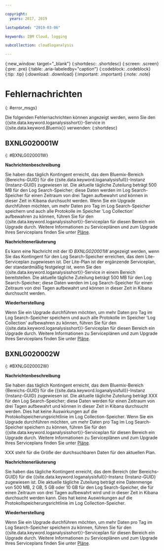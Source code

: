 ```yaml
---

copyright:
  years: 2017, 2019

lastupdated: "2019-03-06"

keywords: IBM Cloud, logging

subcollection: cloudloganalysis

---
```


{:new_window: target="_blank"}
{:shortdesc: .shortdesc}
{:screen: .screen}
{:pre: .pre}
{:table: .aria-labeledby="caption"}
{:codeblock: .codeblock}
{:tip: .tip}
{:download: .download}
{:important: .important}
{:note: .note}


# Fehlernachrichten
{: #error_msgs}

Die folgenden Fehlernachrichten können angezeigt werden, wenn Sie den {{site.data.keyword.loganalysisshort}}-Service in {{site.data.keyword.Bluemix}} verwenden:
{:shortdesc}

## BXNLG020001W
{: #BXNLG020001W}

**Nachrichtenbeschreibung**

Sie haben das täglich Kontingent erreicht, das dem Bluemix-Bereich {Bereichs-GUID} für die {{site.data.keyword.loganalysisfull}}-Instanz {Instanz-GUID} zugewiesen ist. Die aktuelle tägliche Zuteilung beträgt 500 MB für den Log Search-Speicher; diese Daten werden im Log Search-Speicher für einen Zeitraum von drei Tagen aufbewahrt und können in dieser Zeit in Kibana durchsucht werden. Wenn Sie ein Upgrade durchführen möchten, um mehr Daten pro Tag im Log Search-Speicher speichern und auch alle Protokolle im Speicher 'Log Collection' aufbewahren zu können, führen Sie für den {{site.data.keyword.loganalysisshort}}-Serviceplan für diesen Bereich ein Upgrade durch. Weitere Informationen zu Serviceplänen und zum Upgrade Ihres Serviceplans finden Sie unter [Pläne](/docs/services/CloudLogAnalysis?topic=cloudloganalysis-log_analysis_ov#plans).


**Nachrichtenerläuterung** 

Es kann eine Nachricht mit der ID *BXNLG020001W* angezeigt werden, wenn Sie das Kontingent für den Log Search-Speicher erreichen, das dem Lite-Serviceplan zugewiesen ist. Der Lite-Plan ist der ergänzende Serviceplan, der standardmäßig festgelegt ist, wenn Sie den {{site.data.keyword.loganalysisshort}}-Service in einem Bereich bereitstellen. Die aktuelle tägliche Zuteilung beträgt 500 MB für den Log Search-Speicher; diese Daten werden im Log Search-Speicher für einen Zeitraum von drei Tagen aufbewahrt und können in dieser Zeit in Kibana durchsucht werden.

**Wiederherstellung**

Wenn Sie ein Upgrade durchführen möchten, um mehr Daten pro Tag im Log Search-Speicher speichern und auch alle Protokolle im Speicher 'Log Collection' aufbewahren zu können, führen Sie für den {{site.data.keyword.loganalysisshort}}-Serviceplan für diesen Bereich ein Upgrade durch. Weitere Informationen zu Serviceplänen und zum Upgrade Ihres Serviceplans finden Sie unter [Pläne](/docs/services/CloudLogAnalysis?topic=cloudloganalysis-log_analysis_ov#plans).


## BXNLG020002W 
{: #BXNLG020002W}


**Nachrichtenbeschreibung**

Sie haben das täglich Kontingent erreicht, das dem Bluemix-Bereich {Bereichs-GUID} für die {{site.data.keyword.loganalysisfull}}-Instanz {Instanz-GUID} zugewiesen ist.  Die aktuelle tägliche Zuteilung beträgt XXX für den Log Search-Speicher; diese Daten werden für einen Zeitraum von drei Tagen aufbewahrt und können in dieser Zeit in Kibana durchsucht werden. Dies hat keine Auswirkungen auf die Protokollspeicherungsrichtlinie im Log Collection-Speicher. Wenn Sie ein Upgrade durchführen möchten, um mehr Daten pro Tag im Log Search-Speicher speichern zu können, führen Sie für den {{site.data.keyword.loganalysisshort}}-Serviceplan für diesen Bereich ein Upgrade durch. Weitere Informationen zu Serviceplänen und zum Upgrade Ihres Serviceplans finden Sie unter [Pläne](/docs/services/CloudLogAnalysis?topic=cloudloganalysis-log_analysis_ov#plans).

XXX steht für die Größe der durchsuchbaren Daten für den aktuellen Plan.

**Nachrichtenerläuterung** 

Sie haben das tägliche Kontingent erreicht, das dem Bereich {der Bereichs-GUID} für die {{site.data.keyword.loganalysisfull}}-Instanz {Instanz-GUID} zugewiesen ist.  Die aktuelle tägliche Zuteilung beträgt eine Datenmenge von 500 MB, 2 GB, 5 GB oder 10 GB für den Log Search-Speicher, die für einen Zeitraum von drei Tagen aufbewahrt wird und in dieser Zeit in Kibana durchsucht werden kann. Dies hat keine Auswirkungen auf die Protokollspeicherungsrichtlinie im Log Collection-Speicher.

**Wiederherstellung**

Wenn Sie ein Upgrade durchführen möchten, um mehr Daten pro Tag im Log Search-Speicher speichern zu können, führen Sie für den {{site.data.keyword.loganalysisshort}}-Serviceplan für diesen Bereich ein Upgrade durch. Weitere Informationen zu Serviceplänen und zum Upgrade Ihres Serviceplans finden Sie unter [Pläne](/docs/services/CloudLogAnalysis?topic=cloudloganalysis-log_analysis_ov#plans).




